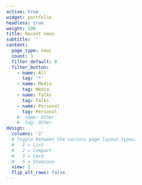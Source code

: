 ```yaml
---
active: true
widget: portfolio
headless: true
weight: 100
title: Recent news
subtitle: ''
content:
  page_type: news
  count: 3
  filter_default: 0
  filter_button:
    - name: All
      tag: '*'
    - name: Media
      tag: Media
    - name: Talks
      tag: Talks
    - name: Personal
      tag: Personal
    #- name: Other
    #  tag: Other
design:
  columns: '2'
  # Toggle between the various page layout types.
  #   1 = List
  #   2 = Compact
  #   3 = Card
  #   5 = Showcase
  view: 2
  flip_alt_rows: false
---
```


<!-- +++
# A Recent News section created with the Pages widget.
# This section displays recent posts from `content/news/`.

widget = "pages"  # See https://sourcethemes.com/academic/docs/page-builder/
headless = true  # This file represents a page section.
active = true  # Activate this widget? true/false
weight = 100  # Order that this section will appear.

title = "Recent News"
subtitle = ""

[content]
  # Page type to display. E.g. news, talk, or publication.
  page_type = "news"
  
 
  
  # Choose how many pages you would like to offset by
  offset = 0

  # Page order. Descending (desc) or ascending (asc) date.
  

  # Filter posts by a taxonomy term.
  [content.filters]
    tag = ""
    category = ""
    exclude_featured = false
  
[design]
  # Toggle between the various page layout types.
  #   1 = List
  #   2 = Compact
  #   3 = Card
  #   4 = Citation (publication only)
  view = 1
  
[design.background]
  # Apply a background color, gradient, or image.
  #   Uncomment (by removing `#`) an option to apply it.
  #   Choose a light or dark text color by setting `text_color_light`.
  #   Any HTML color name or Hex value is valid.
  
  # Background color.
  # color = "navy"
  
  # Background gradient.
  # gradient_start = "DeepSkyBlue"
  # gradient_end = "SkyBlue"
  
  # Background image.
  # image = "background.jpg"  # Name of image in `static/media/`.
  # image_darken = 0.6  # Darken the image? Range 0-1 where 0 is transparent and 1 is opaque.

  # Text color (true=light or false=dark).
  # text_color_light = true  
  
[advanced]
 # Custom CSS. 
 css_style = ""
 
 # CSS class.
 css_class = ""
+++ -->
